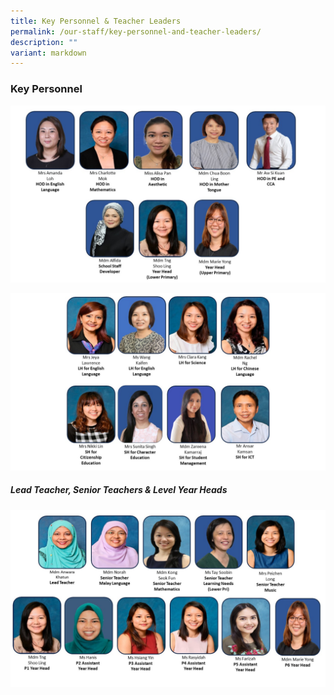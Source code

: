 ```yaml
---
title: Key Personnel & Teacher Leaders
permalink: /our-staff/key-personnel-and-teacher-leaders/
description: ""
variant: markdown
---
```

### Key Personnel
![](/images/HOD_2024.jpg)

![](/images/SH_2024.jpg)

##### Lead Teacher, Senior Teachers & Level Year Heads
![](/images/LT_ST_and_YH_2024.jpg)